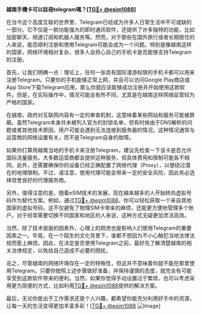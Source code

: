 **越南手機卡可以註冊telegram嗎？[[TG💪+ @esim1088](https://t.me/s/esim1088)]**

在当今这个高度互联的世界里，Telegram已经成为许多人日常生活中不可或缺的一部分。它不仅是一款功能强大的即时通讯软件，还提供了许多独特的功能，比如加密聊天、频道订阅和机器人服务等。然而，对于那些在国外旅行或者长期居住的人来说，能否顺利注册和使用Telegram可能会成为一个问题。特别是像越南这样的国家，网络环境相对复杂，很多人会担心自己的手机卡是否能够支持Telegram的注册。

首先，让我们明确一点：理论上，任何一张具有国际漫游权限的手机卡都可以用来注册Telegram。只要你的手机能够正常上网，并且可以访问Google Play商店或App Store下载Telegram应用，那么你就应该能够成功注册并开始使用这款软件。但是，在实际操作中，情况可能会有所不同，尤其是在越南这样网络监管较为严格的国家。

在越南，政府对互联网内容有一定的审查机制，这意味着某些网站和服务可能被屏蔽。虽然Telegram本身并未被列入官方的封锁名单，但有时候由于DNS解析的问题或者其他技术原因，用户可能会遇到无法连接到服务器的情况。这种情况通常与运营商的网络设置有关，而不是Telegram自身的故障。

如果你打算用越南当地的手机卡来注册Telegram，建议先检查一下该卡是否允许国际流量服务。大多数运营商都会提供这种服务，但具体费用和限制可能各不相同。此外，还需要确保你的设备已经正确配置了网络代理（Proxy），以便绕过潜在的地理限制。不过，请注意，使用代理可能会带来一定的安全风险，因此务必选择信誉良好的代理服务商。

另外，值得注意的是，随着eSIM技术的发展，现在越来越多的人开始转向虚拟号码作为替代方案。例如，通过[TG💪+ @esim1088](https://t.me/s/esim1088)，你可以轻松获取一个来自其他国家的虚拟号码，这不仅避免了物理SIM卡带来的麻烦，还能更方便地管理多个账户。对于经常需要切换不同国家和地区的人来说，这种方式无疑更加灵活高效。

当然，除了技术层面的因素外，心理上的顾虑也是影响人们使用Telegram的重要因素之一。毕竟，在一个陌生的文化背景下，谁都不想因为不小心触犯当地法律法规而惹上麻烦。因此，在决定是否使用Telegram之前，最好先了解清楚越南的相关法律规定，以免给自己造成不必要的困扰。

总之，尽管越南的网络环境存在一定的特殊性，但这并不意味着你就不能在那里使用Telegram。只要你按照上述步骤做好准备，并保持谨慎的态度，就完全有可能享受到这款软件带来的便利。当然，如果你觉得手动设置过于繁琐，也可以考虑采用更为简便的方式，比如利用[TG💪+ @esim1088](https://t.me/s/esim1088)提供的解决方案。

最后，无论你是出于工作需求还是个人兴趣，都希望你能充分利用好手中的资源，让每一天的生活变得更加丰富多彩！[[TG💪+ @esim1088](https://t.me/s/esim1088) ![Image](https://i.postimg.cc/4NQfJmqS/Snipaste-2025-05-13-00-14-12.png)]